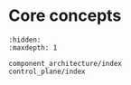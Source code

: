 # Core concepts

```{toctree}
:hidden:
:maxdepth: 1

component_architecture/index
control_plane/index
```